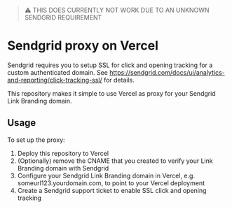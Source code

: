 > :warning: THIS DOES CURRENTLY NOT WORK DUE TO AN UNKNOWN SENDGRID REQUIREMENT

# Sendgrid proxy on Vercel
Sendgrid requires you to setup SSL for click and opening tracking for a custom authenticated domain.
See https://sendgrid.com/docs/ui/analytics-and-reporting/click-tracking-ssl/ for details.

This repository makes it simple to use Vercel as proxy for your Sendgrid Link Branding domain.

## Usage
To set up the proxy:

1. Deploy this repository to Vercel
2. (Optionally) remove the CNAME that you created to verify your Link Branding domain with Sendgrid
3. Configure your Sendgrid Link Branding domain in Vercel, e.g. someurl123.yourdomain.com, to point to your Vercel deployment
4. Create a Sendgrid support ticket to enable SSL click and opening tracking

